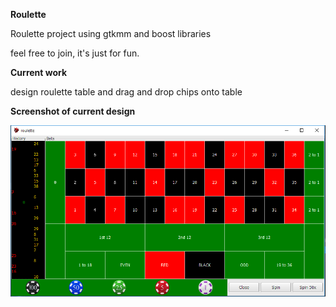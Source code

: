 **Roulette**

Roulette project using gtkmm and boost libraries

feel free to join, it's just for fun.

**Current work**

design roulette table and drag and drop chips onto table

**Screenshot of current design**

![](https://raw.githubusercontent.com/codekiddy2/roulette/master/screenshot.png)